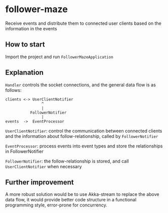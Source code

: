 # follower-maze

Receive events and distribute them to connected user clients
based on the information in the events

## How to start
Import the project and run `FollowerMazeApplication`


## Explanation
`Handler` controls the socket connections, and the general data flow is as follows:

```
clients <-> UserClientNotifier
                ^
                |
           FollowerNotifier
                | 
events  ->  EventProcessor
```
`UserClientNotifier`: control the communication between connected clients and 
the information about follow-relationship, called by `FollowerNotifier`

`EventProcessor`: process events into event types and store
the relationships in FollowerNotifier

`FollowerNotifier`: the follow-relationship is stored, and 
call `UserClientNotifier` when necessary 

## Further improvement
A more robust solution would be to use Akka-stream to replace the above data flow, 
it would provide better code structure in a functional programming style,
error-prone for concurrency.
